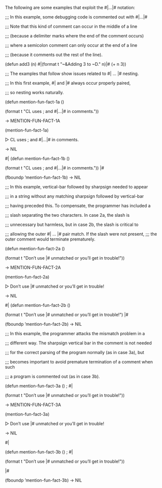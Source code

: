  



The following are some examples that exploit the #|...|# notation: 



;;; In this example, some debugging code is commented out with #|...|# 



;;; Note that this kind of comment can occur in the middle of a line 



;;; (because a delimiter marks where the end of the comment occurs) 



;;; where a semicolon comment can only occur at the end of a line 



;;; (because it comments out the rest of the line). 



(defun add3 (n) #|(format t "&#126;&amp;Adding 3 to &#126;D." n)|# (+ n 3)) 



;;; The examples that follow show issues related to #| ... |# nesting. 



;;; In this first example, #| and |# always occur properly paired, 



;;; so nesting works naturally. 



(defun mention-fun-fact-1a () 



(format t "CL uses ; and #|...|# in comments.")) 



→ MENTION-FUN-FACT-1A 



(mention-fun-fact-1a) 



▷ CL uses ; and #|...|# in comments. 



→ NIL 



#| (defun mention-fun-fact-1b () 



(format t "CL uses ; and #|...|# in comments.")) |# 



(fboundp ’mention-fun-fact-1b) → NIL 



;;; In this example, vertical-bar followed by sharpsign needed to appear 



;;; in a string without any matching sharpsign followed by vertical-bar 



;;; having preceded this. To compensate, the programmer has included a 



;;; slash separating the two characters. In case 2a, the slash is 



;;; unnecessary but harmless, but in case 2b, the slash is critical to 



;;; allowing the outer #| ... |# pair match. If the slash were not present, ;;; the outer comment would terminate prematurely. 



(defun mention-fun-fact-2a () 



(format t "Don’t use |\# unmatched or you’ll get in trouble!")) 



→ MENTION-FUN-FACT-2A 



(mention-fun-fact-2a) 



▷ Don’t use |# unmatched or you’ll get in trouble! 



→ NIL 



#| (defun mention-fun-fact-2b ()  







(format t "Don’t use |\# unmatched or you’ll get in trouble!") |# 



(fboundp ’mention-fun-fact-2b) → NIL 



;;; In this example, the programmer attacks the mismatch problem in a 



;;; different way. The sharpsign vertical bar in the comment is not needed 



;;; for the correct parsing of the program normally (as in case 3a), but 



;;; becomes important to avoid premature termination of a comment when such 



;;; a program is commented out (as in case 3b). 



(defun mention-fun-fact-3a () ; #| 



(format t "Don’t use |# unmatched or you’ll get in trouble!")) 



→ MENTION-FUN-FACT-3A 



(mention-fun-fact-3a) 



▷ Don’t use |# unmatched or you’ll get in trouble! 



→ NIL 



#| 



(defun mention-fun-fact-3b () ; #| 



(format t "Don’t use |# unmatched or you’ll get in trouble!")) 



|# 



(fboundp ’mention-fun-fact-3b) → NIL 



